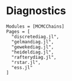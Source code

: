 # Diagnostics


```@autodocs
Modules = [MCMCChains]
Pages = [
  "discretediag.jl",
  "gelmandiag.jl",
  "gewekediag.jl",
  "heideldiag.jl",
  "rafterydiag.jl",
  "rstar.jl",
  "ess.jl"
]
```
